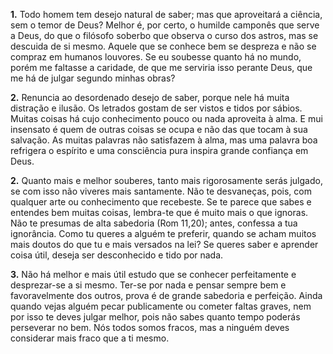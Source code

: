 **1.** Todo homem tem desejo natural de saber; mas que aproveitará a ciência, sem o temor de Deus? Melhor é, por certo, o humilde camponês que serve a Deus, do que o filósofo soberbo que observa o curso dos astros, mas se descuida de si mesmo. Aquele que se conhece bem se despreza e não se compraz em humanos louvores. Se eu soubesse quanto há no mundo, porém me faltasse a caridade, de que me serviria isso perante Deus, que me há de julgar segundo minhas obras?

**2.** Renuncia ao desordenado desejo de saber, porque nele há muita distração e ilusão. Os letrados gostam de ser vistos e tidos por sábios. Muitas coisas há cujo conhecimento pouco ou nada aproveita à alma. E mui insensato é quem de outras coisas se ocupa e não das que tocam à sua salvação. As muitas palavras não satisfazem à alma, mas uma palavra boa refrigera o espírito e uma consciência pura inspira grande confiança em Deus.

**2.** Quanto mais e melhor souberes, tanto mais rigorosamente serás julgado, se com isso não viveres mais santamente. Não te desvaneças, pois, com qualquer arte ou conhecimento que recebeste. Se te parece que sabes e entendes bem muitas coisas, lembra-te que é muito mais o que ignoras. Não te presumas de alta sabedoria (Rom 11,20); antes, confessa a tua ignorância. Como tu queres a alguém te preferir, quando se acham muitos mais doutos do que tu e mais versados na lei? Se queres saber e aprender coisa útil, deseja ser desconhecido e tido por nada.

**3.** Não há melhor e mais útil estudo que se conhecer perfeitamente e desprezar-se a si mesmo. Ter-se por nada e pensar sempre bem e favoravelmente dos outros, prova é de grande sabedoria e perfeição. Ainda quando vejas alguém pecar publicamente ou cometer faltas graves, nem por isso te deves julgar melhor, pois não sabes quanto tempo poderás perseverar no bem. Nós todos somos fracos, mas a ninguém deves considerar mais fraco que a ti mesmo.

